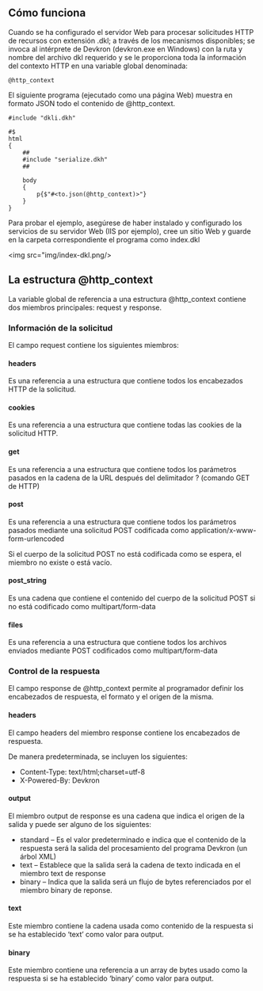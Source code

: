 ## Cómo funciona

Cuando se ha configurado el servidor Web para procesar solicitudes HTTP de recursos con extensión .dkl; a través de los mecanismos disponibles; se invoca al intérprete de Devkron (devkron.exe en Windows) con la ruta y nombre del archivo dkl requerido y se le proporciona toda la información del contexto HTTP en una variable global denominada: 

```DKL
@http_context
```

El siguiente programa (ejecutado como una página Web) muestra en formato JSON todo el contenido de @http_context.

```DKL
#include "dkli.dkh"

#$
html
{
    ##
    #include "serialize.dkh"
    ##

    body
    {
        p{$"#<to.json(@http_context)>"}
    }
}
```

Para probar el ejemplo, asegúrese de haber instalado y configurado los servicios de su servidor Web (IIS por ejemplo), cree un sitio Web y guarde en la carpeta correspondiente el programa como index.dkl

<img src="img/index-dkl.png/>

## La estructura @http_context

La variable global de referencia a una estructura @http_context contiene dos miembros principales: request y response.

### Información de la solicitud

El campo request contiene los siguientes miembros:

#### headers
Es una referencia a una estructura que contiene todos los encabezados HTTP de la solicitud.

#### cookies
Es una referencia a una estructura que contiene todas las cookies de la solicitud HTTP.

#### get
Es una referencia a una estructura que contiene todos los parámetros pasados en la cadena de la URL después del delimitador ? (comando GET de HTTP)

#### post
Es una referencia a una estructura que contiene todos los parámetros pasados mediante una solicitud POST codificada como application/x-www-form-urlencoded

Si el cuerpo de la solicitud POST no está codificada como se espera, el miembro no existe o está vacío.

#### post_string
Es una cadena que contiene el contenido del cuerpo de la solicitud POST si no está codificado como multipart/form-data

#### files
Es una referencia a una estructura que contiene todos los archivos enviados mediante POST codificados como multipart/form-data

### Control de la respuesta

El campo response de @http_context permite al programador definir los encabezados de respuesta, el formato y el origen de la misma.
#### headers

El campo headers del miembro response contiene los encabezados de respuesta.

De manera predeterminada, se incluyen los siguientes:
* Content-Type: text/html;charset=utf-8
* X-Powered-By: Devkron

#### output
El miembro output de response es una cadena que indica el origen de la salida y puede ser alguno de los siguientes:
* standard – Es el valor predeterminado e indica que el contenido de la respuesta será la salida del procesamiento del programa Devkron (un árbol XML)
* text – Establece que la salida será la cadena de texto indicada en el miembro text de response
* binary – Indica que la salida será un flujo de bytes referenciados por el miembro binary de reponse.

#### text
Este miembro contiene la cadena usada como contenido de la respuesta si se ha establecido ‘text’ como valor para output.

#### binary
Este miembro contiene una referencia a un array de bytes usado como la respuesta si se ha establecido ‘binary’ como valor para output.

